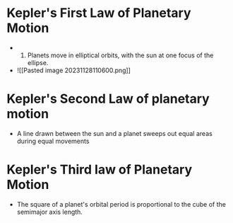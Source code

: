 # Kepler's First Law of Planetary Motion
- 1. Planets move in elliptical orbits, with the sun at one focus of the ellipse.
- ![[Pasted image 20231128110600.png]]

# Kepler's Second Law of planetary motion
- A line drawn between the sun and a planet sweeps out equal areas during equal movements
# Kepler's Third law of Planetary Motion
- The square of a planet's orbital period is proportional to the cube of the semimajor axis length.

